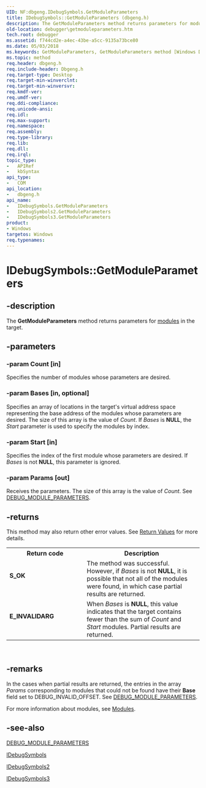 ```yaml
---
UID: NF:dbgeng.IDebugSymbols.GetModuleParameters
title: IDebugSymbols::GetModuleParameters (dbgeng.h)
description: The GetModuleParameters method returns parameters for modules in the target.
old-location: debugger\getmoduleparameters.htm
tech.root: debugger
ms.assetid: f744cd2e-a4ec-43be-a5cc-9135a73bce80
ms.date: 05/03/2018
ms.keywords: GetModuleParameters, GetModuleParameters method [Windows Debugging], GetModuleParameters method [Windows Debugging],IDebugSymbols interface, GetModuleParameters method [Windows Debugging],IDebugSymbols2 interface, GetModuleParameters method [Windows Debugging],IDebugSymbols3 interface, IDebugSymbols interface [Windows Debugging],GetModuleParameters method, IDebugSymbols.GetModuleParameters, IDebugSymbols2 interface [Windows Debugging],GetModuleParameters method, IDebugSymbols2::GetModuleParameters, IDebugSymbols3 interface [Windows Debugging],GetModuleParameters method, IDebugSymbols3::GetModuleParameters, IDebugSymbols::GetModuleParameters, IDebugSymbols_0a78fd64-15b7-4032-83a8-9867037e5081.xml, dbgeng/IDebugSymbols2::GetModuleParameters, dbgeng/IDebugSymbols3::GetModuleParameters, dbgeng/IDebugSymbols::GetModuleParameters, debugger.getmoduleparameters
ms.topic: method
req.header: dbgeng.h
req.include-header: Dbgeng.h
req.target-type: Desktop
req.target-min-winverclnt: 
req.target-min-winversvr: 
req.kmdf-ver: 
req.umdf-ver: 
req.ddi-compliance: 
req.unicode-ansi: 
req.idl: 
req.max-support: 
req.namespace: 
req.assembly: 
req.type-library: 
req.lib: 
req.dll: 
req.irql: 
topic_type:
-	APIRef
-	kbSyntax
api_type:
-	COM
api_location:
-	dbgeng.h
api_name:
-	IDebugSymbols.GetModuleParameters
-	IDebugSymbols2.GetModuleParameters
-	IDebugSymbols3.GetModuleParameters
product:
- Windows
targetos: Windows
req.typenames: 
---
```


# IDebugSymbols::GetModuleParameters


## -description


The <b>GetModuleParameters</b> method returns parameters for <a href="https://msdn.microsoft.com/library/windows/hardware/ff552231">modules</a> in the target.


## -parameters




### -param Count [in]

Specifies the number of modules whose parameters are desired.


### -param Bases [in, optional]

Specifies an array of locations in the target's virtual address space representing the base address of the modules whose parameters are desired.  The size of this array is the value of <i>Count</i>.  If <i>Bases</i> is <b>NULL</b>, the <i>Start</i> parameter is used to specify the modules by index.


### -param Start [in]

Specifies the index of the first module whose parameters are desired.  If <i>Bases</i> is not <b>NULL</b>, this parameter is ignored.


### -param Params [out]

Receives the parameters.  The size of this array is the value of <i>Count</i>.  See <a href="https://msdn.microsoft.com/library/windows/hardware/ff541514">DEBUG_MODULE_PARAMETERS</a>.


## -returns



This method may also return other error values.  See <a href="https://msdn.microsoft.com/713f3ee2-2f5b-415e-9908-90f5ae428b43">Return Values</a> for more details.

<table>
<tr>
<th>Return code</th>
<th>Description</th>
</tr>
<tr>
<td width="40%">
<dl>
<dt><b>S_OK</b></dt>
</dl>
</td>
<td width="60%">
The method was successful.  However, if <i>Bases</i> is not <b>NULL</b>, it is possible that not all of the modules were found, in which case partial results are returned.

</td>
</tr>
<tr>
<td width="40%">
<dl>
<dt><b>E_INVALIDARG</b></dt>
</dl>
</td>
<td width="60%">
When <i>Bases</i> is <b>NULL</b>, this value indicates that the target contains fewer than the sum of <i>Count</i> and <i>Start</i> modules.  Partial results are returned.

</td>
</tr>
</table>
 




## -remarks



In the cases when partial results are returned, the entries in the array <i>Params</i> corresponding to modules that could not be found have their <b>Base</b> field set to DEBUG_INVALID_OFFSET.  See <a href="https://msdn.microsoft.com/library/windows/hardware/ff541514">DEBUG_MODULE_PARAMETERS</a>.

For more information about modules, see <a href="https://msdn.microsoft.com/library/windows/hardware/ff552231">Modules</a>.




## -see-also




<a href="https://msdn.microsoft.com/library/windows/hardware/ff541514">DEBUG_MODULE_PARAMETERS</a>



<a href="https://msdn.microsoft.com/library/windows/hardware/ff550856">IDebugSymbols</a>



<a href="https://msdn.microsoft.com/library/windows/hardware/ff550864">IDebugSymbols2</a>



<a href="https://msdn.microsoft.com/library/windows/hardware/ff550870">IDebugSymbols3</a>
 

 

